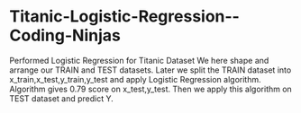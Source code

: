 # Titanic-Logistic-Regression--Coding-Ninjas
Performed Logistic Regression for Titanic Dataset 
We here shape and arrange our TRAIN and TEST datasets.
Later we split the TRAIN dataset into x_train,x_test,y_train,y_test and apply Logistic Regression algorithm.
Algorithm gives 0.79 score on x_test,y_test.
Then we apply this algorithm on TEST dataset and predict Y.
